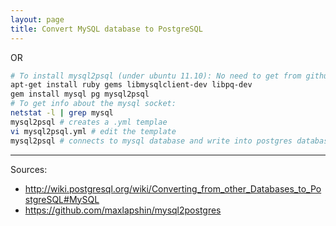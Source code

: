 ```yaml
---
layout: page
title: Convert MySQL database to PostgreSQL
---
```




OR

```bash
# To install mysql2psql (under ubuntu 11.10): No need to get from github, just:
apt-get install ruby gems libmysqlclient-dev libpq-dev
gem install mysql pg mysql2psql
# To get info about the mysql socket:
netstat -l | grep mysql
mysql2psql # creates a .yml templae
vi mysql2psql.yml # edit the template
mysql2psql # connects to mysql database and write into postgres database
```

---------
Sources:

- http://wiki.postgresql.org/wiki/Converting_from_other_Databases_to_PostgreSQL#MySQL
- https://github.com/maxlapshin/mysql2postgres
